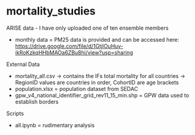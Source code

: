 # mortality_studies

ARISE data - I have only uploaded one of ten ensemble members
- monthly data = PM25 data is provided and can be accessed here: https://drive.google.com/file/d/1GtjlOuHuv-ikRoKzkqHHbMAOa6ZBu8hi/view?usp=sharing

External Data
- mortality_all.csv -> contains the IFs total mortality for all countries -> RegionID values are countries in order, CohortID are age brackets
- population.xlsx = population dataset from SEDAC
- gpw_v4_national_identifier_grid_rev11_15_min.shp = GPW data used to establish borders


Scripts
- all.ipynb = rudimentary analysis
